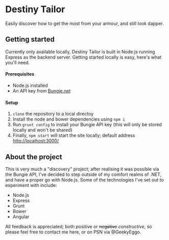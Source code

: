 # Destiny Tailor

Easily discover how to get the most from your armour, and still look dapper.

## Getting started

Currently only available locally, Destiny Tailor is built in Node.js running Express as the backend server. Getting started locally is easy, here's what you'll need.

#### Prerequisites
* Node.js installed
* An API key from [Bungie.net](https://www.bungie.net/en/User/API)

#### Setup
1. `clone` the repository to a local directoy
1. Install the node and bower dependencies using `npm i`
2. Run `grunt config` to install your Bungie API key (this will only be stored locally and won't be shared)
3. Finally, `npm start` will start the site locally; default address [http://localhost:3000/](http://localhost:3000/)

## About the project

This is very much a "discovery" project; after realising it was possible via the Bungie API, I've decided to step outside of my comfort realms of .NET, and have a proper go with Node.js. Some of the technologies I've set out to experiment with include:
* Node.js
* Express
* Grunt
* Bower
* Angular

All feedback is appreciated; both positive or ~~negative~~ *constructive*, so please feel free to contact me here, or on PSN via @GeekyEggo.